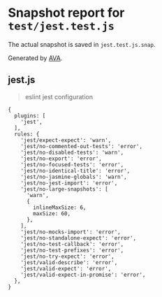 # Snapshot report for `test/jest.test.js`

The actual snapshot is saved in `jest.test.js.snap`.

Generated by [AVA](https://avajs.dev).

## jest.js

> eslint jest configuration

    {
      plugins: [
        'jest',
      ],
      rules: {
        'jest/expect-expect': 'warn',
        'jest/no-commented-out-tests': 'error',
        'jest/no-disabled-tests': 'warn',
        'jest/no-export': 'error',
        'jest/no-focused-tests': 'error',
        'jest/no-identical-title': 'error',
        'jest/no-jasmine-globals': 'warn',
        'jest/no-jest-import': 'error',
        'jest/no-large-snapshots': [
          'warn',
          {
            inlineMaxSize: 6,
            maxSize: 60,
          },
        ],
        'jest/no-mocks-import': 'error',
        'jest/no-standalone-expect': 'error',
        'jest/no-test-callback': 'error',
        'jest/no-test-prefixes': 'error',
        'jest/no-try-expect': 'error',
        'jest/valid-describe': 'error',
        'jest/valid-expect': 'error',
        'jest/valid-expect-in-promise': 'error',
      },
    }
